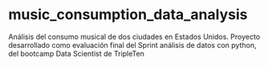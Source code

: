 # music_consumption_data_analysis
Análisis del consumo musical de dos ciudades en Estados Unidos. Proyecto desarrollado como evaluación final del Sprint análisis de datos con python, del bootcamp Data Scientist de TripleTen
